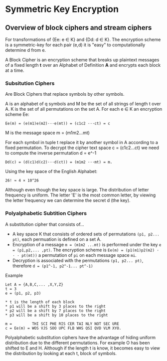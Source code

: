# Symmetric Key Encryption

## Overview of block ciphers and stream ciphers

For transformations of {Ee: e ∈ K} and {Dd: d ∈ K}. The encryption scheme is a symmetric-key for each pair (e,d) it is "easy" to computationally determine d from e.

A Block Cipher is an encryption scheme that breaks up plaintext messages of a fixed length **t** over an Alphabet of Definition **A** and encrypts each block at a time.

### Subsitution Ciphers

Are Block Ciphers that replace symbols by other symbols.

A is an alphabet of q symbols and M be the set of all strings of length t over A. K is the set of all permutations on the set A. For each e ∈ K an encryption scheme Ee:

```
Ee(m) = (e(m1)e(m2)···e(mt)) = (c1c2 ···ct) = c
```

M is the message space m = (m1m2...mt)

For each symbol in tuple t replace it by another symbol in A according to a fixed permutation. To decrypt the cipher text space c = (c1c2...ct) we need to compute the inverse permutation d = e^-1 

```
Dd(c) = (d(c1)d(c2)···d(ct)) = (m1m2 ···mt) = m.
```

Using the key space of the English Alphabet:

```
26! ≈ 4 × 10^26
```

Although even though the key space is large. The distribution of letter frequency is uniform. The letter 'E' is the most common letter, by viewing the letter frequency we can determine the secret d (the key).

### Polyalphabetic Subtition Ciphers

A substitution cipher that consists of...

* A key space K that consists of ordered sets of permutations `(p1, p2... pt)`, each permuation is defined on a set A.
* Encryption of a message `m = (m1m2 ...mt)` is performed under the key `e = (p1,p2,... ,pt)`. The encryption scheme is `Ee(m) = (p1(m1)p2(m2) · · · pt(mt))` a permutation of `pi` on each message space `mi`.
* Decryption is associated with the permutations `(p1, p2... pt)`, therefore `d = (p1^-1, p2^-1... pt^-1)`

Example
```
Let A = {A,B,C,... ,X,Y,Z}
t = 3
e = (p1, p2, p3)

* t is the length of each block
* p1 will be a shift by 3 places to the right
* p2 will be a shift by 7 places to the right
* p3 will be a shift by 10 places to the right

m =         THI SCI PHE RIS CER TAI NLY NOT SEC URE
c = Ee(m) = WOS VJS SOO UPC FLB WHS QSI QVD VLM XYO.
```

Polyalphabetic substitution ciphers have the advantage of hiding uniform distribution due to the different permutations. For example O has been shifted to E and H. Although if the length t is know, it becomes easy to view the distribution by looking at each t, block of symbols.
